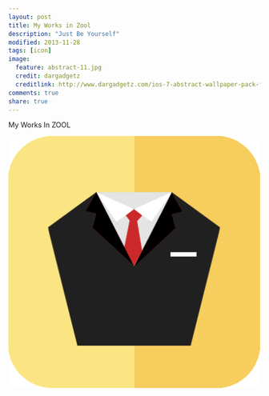 ```yaml
---
layout: post
title: My Works in Zool
description: "Just Be Yourself"
modified: 2013-11-28
tags: [icon]
image:
  feature: abstract-11.jpg
  credit: dargadgetz
  creditlink: http://www.dargadgetz.com/ios-7-abstract-wallpaper-pack-for-iphone-5-and-ipod-touch-retina/
comments: true
share: true
---
```


My Works In ZOOL

<img src="/images/Men%60s%20Suit%20Icon.png"/>